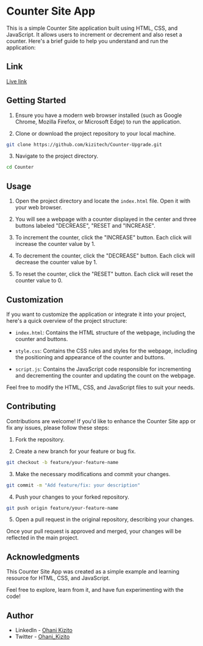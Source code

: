 # Counter Site App

This is a simple Counter Site application built using HTML, CSS, and JavaScript. It allows users to increment or decrement and also reset a counter. Here's a brief guide to help you understand and run the application:


## Link
[Live link](https://kizitech.github.io/Counter-Upgrade/)

## Getting Started

1. Ensure you have a modern web browser installed (such as Google Chrome, Mozilla Firefox, or Microsoft Edge) to run the application.

2. Clone or download the project repository to your local machine.

```bash
git clone https://github.com/kizitech/Counter-Upgrade.git
```

3. Navigate to the project directory.

```bash
cd Counter
```

## Usage

1. Open the project directory and locate the `index.html` file. Open it with your web browser.

2. You will see a webpage with a counter displayed in the center and three buttons labeled "DECREASE", "RESET and "INCREASE".

3. To increment the counter, click the "INCREASE" button. Each click will increase the counter value by 1.

4. To decrement the counter, click the "DECREASE" button. Each click will decrease the counter value by 1.

5. To reset the counter, click the "RESET" button. Each click will reset the counter value to 0.

## Customization

If you want to customize the application or integrate it into your project, here's a quick overview of the project structure:

- `index.html`: Contains the HTML structure of the webpage, including the counter and buttons.

- `style.css`: Contains the CSS rules and styles for the webpage, including the positioning and appearance of the counter and buttons.

- `script.js`: Contains the JavaScript code responsible for incrementing and decrementing the counter and updating the count on the webpage.

Feel free to modify the HTML, CSS, and JavaScript files to suit your needs.

## Contributing

Contributions are welcome! If you'd like to enhance the Counter Site app or fix any issues, please follow these steps:

1. Fork the repository.

2. Create a new branch for your feature or bug fix.

```bash
git checkout -b feature/your-feature-name
```

3. Make the necessary modifications and commit your changes.

```bash
git commit -m "Add feature/fix: your description"
```

4. Push your changes to your forked repository.

```bash
git push origin feature/your-feature-name
```

5. Open a pull request in the original repository, describing your changes.

Once your pull request is approved and merged, your changes will be reflected in the main project.

## Acknowledgments

This Counter Site App was created as a simple example and learning resource for HTML, CSS, and JavaScript.

Feel free to explore, learn from it, and have fun experimenting with the code!

## Author

- LinkedIn - [Ohani Kizito](https://www.linkedin.com/in/ohanikizito/)
- Twitter - [Ohani_Kizito](https://www.twitter.com/Ohani_Kizito)
